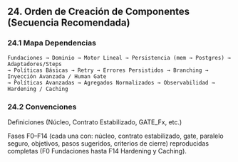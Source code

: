 ## 24. Orden de Creación de Componentes (Secuencia Recomendada)

### 24.1 Mapa Dependencias

```
Fundaciones → Dominio → Motor Lineal → Persistencia (mem → Postgres) → Adaptadores/Steps
→ Políticas Básicas → Retry → Errores Persistidos → Branching → Inyección Avanzada / Human Gate
→ Políticas Avanzadas → Agregados Normalizados → Observabilidad → Hardening / Caching
```

### 24.2 Convenciones

Definiciones (Núcleo, Contrato Estabilizado, GATE_Fx, etc.)

Fases F0–F14 (cada una con: núcleo, contrato estabilizado, gate, paralelo seguro, objetivos, pasos sugeridos, criterios de cierre) reproducidas completas (F0 Fundaciones hasta F14 Hardening y Caching).

